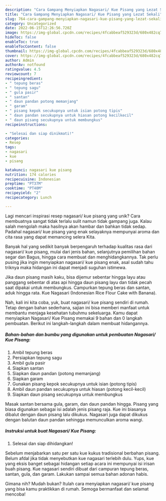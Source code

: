 ```yaml
---
description: "Cara Gampang Menyiapkan Nagasari/ Kue Pisang yang Lezat Sekali"
title: "Cara Gampang Menyiapkan Nagasari/ Kue Pisang yang Lezat Sekali"
slug: 764-cara-gampang-menyiapkan-nagasari-kue-pisang-yang-lezat-sekali
category: Uncategorized
date: 2022-06-15T12:26:56.720Z
image: https://img-global.cpcdn.com/recipes/4fcabbeaf529323d/680x482cq70/nagasari-kue-pisang-foto-resep-utama.jpg
hideToc: false
enableToc: true
enableTocContent: false
thumbnail: https://img-global.cpcdn.com/recipes/4fcabbeaf529323d/680x482cq70/nagasari-kue-pisang-foto-resep-utama.jpg
cover: https://img-global.cpcdn.com/recipes/4fcabbeaf529323d/680x482cq70/nagasari-kue-pisang-foto-resep-utama.jpg
author: Admin
authorAv: notfound
ratingvalue: 4.5
reviewcount: 7
recipeingredient:
- " tepung beras"
- " tepung sagu"
- " gula pasir"
- " santan"
- " daun pandan potong memanjang"
- " garam"
- " pisang kepok secukupnya untuk isian potong tipis"
- " daun pandan secukupnya untuk hiasan potong kecilkecil"
- " daun pisang secukupnya untuk membungkus"
recipeinstructions:

- "Selesai dan siap dinikmati!"
categories:
- Resep
tags:
- nagasari
- kue
- pisang

katakunci: nagasari kue pisang 
nutrition: 174 calories
recipecuisine: Indonesian
preptime: "PT37M"
cooktime: "PT40M"
recipeyield: "2"
recipecategory: Lunch

---
```





Lagi mencari inspirasi resep nagasari/ kue pisang yang unik? Cara membuatnya sangat tidak terlalu sulit namun tidak gampang juga. Kalau salah mengolah maka hasilnya akan hambar dan bahkan tidak sedap. Padahal nagasari/ kue pisang yang enak selayaknya mempunyai aroma dan cita rasa yang dapat memancing selera Kita.





Banyak hal yang sedikit banyak berpengaruh terhadap kualitas rasa dari nagasari/ kue pisang, mulai dari jenis bahan, selanjutnya pemilihan bahan segar dan Bagus, hingga cara membuat dan menghidangkannya. Tak perlu pusing jika ingin menyiapkan nagasari/ kue pisang enak,      asal sudah tahu triknya maka hidangan ini dapat menjadi suguhan istimewa.














Jika daun pisang masih kaku, bisa dijemur sebentar hingga layu atau panggang sebentar di atas api hingga daun pisang layu dan tidak pecah saat dipakai untuk membungkus. Campurkan tepung beras dan santan, aduk hingga rata. Kue Nagasari (Indonesian Rice Flour Cake with Banana).






Nah, kali ini kita coba, yuk, buat nagasari/ kue pisang sendiri di rumah. Tetap dengan bahan sederhana, sajian ini bisa memberi manfaat untuk membantu menjaga kesehatan tubuhmu sekeluarga. Kamu dapat menyiapkan Nagasari/ Kue Pisang memakai 9 bahan dan 0 langkah pembuatan. Berikut ini langkah-langkah dalam membuat hidangannya.

<!--inarticleads1-->

##### Bahan-bahan dan bumbu yang digunakan untuk pembuatan Nagasari/ Kue Pisang:

1. Ambil  tepung beras
1. Persiapkan  tepung sagu
1. Ambil  gula pasir
1. Siapkan  santan
1. Siapkan  daun pandan (potong memanjang)
1. Siapkan  garam
1. Gunakan  pisang kepok secukupnya untuk isian (potong tipis)
1. Ambil  daun pandan secukupnya untuk hiasan (potong kecil-kecil)
1. Siapkan  daun pisang secukupnya untuk membungkus


Masak santan bersama gula, garam, dan daun pandan hingga. Pisang yang biasa digunakan sebagai isi adalah jenis pisang raja. Kue ini biasanya dibalut dengan daun pisang lalu dikukus. Nagasari juga dapat dikukus dengan balutan daun pandan sehingga memunculkan aroma wangi. 

<!--inarticleads2-->

##### Instruksi untuk buat Nagasari/ Kue Pisang:


1. Selesai dan siap dihidangkan!

Sebelum menjabarkan satu per satu kue kukus tradisional berbahan pisang. Belum afdal jika tidak menyebutkan kue nagasari terlebih dulu. Yups, kue yang eksis banget sebagai hidangan setiap acara ini mempunyai isi irisan buah pisang. Kue nagasari sendiri dibuat dari campuran tepung beras, santan, gula, dan garam. Lakukan sampai semua bahan adonan habis. 

Gimana nih? Mudah bukan? Itulah cara menyiapkan nagasari/ kue pisang yang bisa kamu praktikkan di rumah. Semoga bermanfaat dan selamat mencoba!
